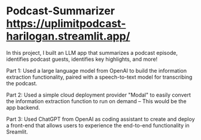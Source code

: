 # Podcast-Summarizer https://uplimitpodcast-harilogan.streamlit.app/
In this project, I built an LLM app that summarizes a podcast episode, identifies podcast guests, identifies key highlights, and more! 

Part 1: Used a large language model from OpenAI to build the information extraction functionality, paired with a speech-to-text model for transcribing the podcast.

Part 2: Used a simple cloud deployment provider "Modal" to easily convert the information extraction function to run on demand – This would be the app backend.

Part 3: Used ChatGPT from OpenAI as coding assistant to create and deploy a front-end that allows users to experience the end-to-end functionality in Sreamlit.
